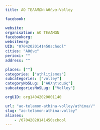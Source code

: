 ```yaml
---
title: ΑΟ ΤΕΛΑΜΩΝ-Αθήνα-Volley

facebook:

website:
organisation: ΑΟ ΤΕΛΑΜΩΝ
facebookorg:
websiteorg:
UID: "07042020141450school"
cities: "Αθήνα"
perioxi: ""
address: ""

places: [""]
categories: ["athlitismos"]
subcategories: ["volley"]
categoryNoSLug: ["Αθλητισμός"]
subcategoriesNoSLug: ["Volley"]

orgUID: org14042020001140

url: "ao-telamon-athina-volley/athina//"
slug: "ao-telamon-athina-volley"
aliases:
    - /07042020141450school
---
```






